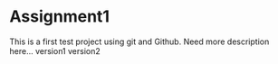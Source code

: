 # Assignment1
This is a first test project using git and Github.
Need more description here...
version1
version2